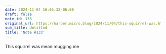 ```yaml
---
date: 2024-11-04 16:05:32-06:00
draft: false
note_id: 133
original_url: https://harper.micro.blog/2024/11/04/this-squirrel-was.html
sub_title: Untitled
title: 'Note #133'
---
```


This squirrel was mean mugging me